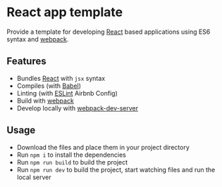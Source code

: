 # React app template

Provide a template for developing [React](https://reactjs.org/) based applications using ES6 syntax and [webpack](https://webpack.js.org/).

## Features

* Bundles [React](https://reactjs.org/) with `jsx` syntax
* Compiles (with [Babel](https://babeljs.io/))
* Linting (with [ESLint](http://eslint.org/) Airbnb Config)
* Build with [webpack](https://webpack.js.org/)
* Develop locally with [webpack-dev-server](https://webpack.js.org/configuration/dev-server/)

## Usage

* Download the files and place them in your project directory
* Run `npm i` to install the dependencies
* Run `npm run build` to build the project
* Run `npm run dev` to build the project, start watching files and run the local server
